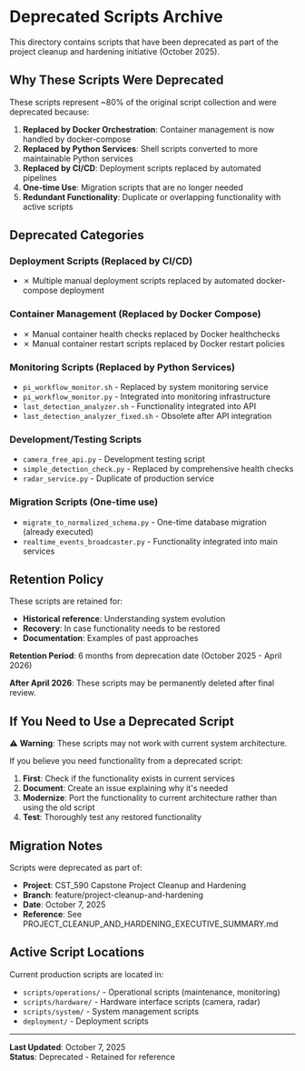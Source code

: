 # Deprecated Scripts Archive

This directory contains scripts that have been deprecated as part of the project cleanup and hardening initiative (October 2025).

## Why These Scripts Were Deprecated

These scripts represent ~80% of the original script collection and were deprecated because:

1. **Replaced by Docker Orchestration**: Container management is now handled by docker-compose
2. **Replaced by Python Services**: Shell scripts converted to more maintainable Python services
3. **Replaced by CI/CD**: Deployment scripts replaced by automated pipelines
4. **One-time Use**: Migration scripts that are no longer needed
5. **Redundant Functionality**: Duplicate or overlapping functionality with active scripts

## Deprecated Categories

### Deployment Scripts (Replaced by CI/CD)
- ✗ Multiple manual deployment scripts replaced by automated docker-compose deployment

### Container Management (Replaced by Docker Compose)
- ✗ Manual container health checks replaced by Docker healthchecks
- ✗ Manual container restart scripts replaced by Docker restart policies

### Monitoring Scripts (Replaced by Python Services)
- `pi_workflow_monitor.sh` - Replaced by system monitoring service
- `pi_workflow_monitor.py` - Integrated into monitoring infrastructure
- `last_detection_analyzer.sh` - Functionality integrated into API
- `last_detection_analyzer_fixed.sh` - Obsolete after API integration

### Development/Testing Scripts
- `camera_free_api.py` - Development testing script
- `simple_detection_check.py` - Replaced by comprehensive health checks
- `radar_service.py` - Duplicate of production service

### Migration Scripts (One-time use)
- `migrate_to_normalized_schema.py` - One-time database migration (already executed)
- `realtime_events_broadcaster.py` - Functionality integrated into main services

## Retention Policy

These scripts are retained for:
- **Historical reference**: Understanding system evolution
- **Recovery**: In case functionality needs to be restored
- **Documentation**: Examples of past approaches

**Retention Period**: 6 months from deprecation date (October 2025 - April 2026)

**After April 2026**: These scripts may be permanently deleted after final review.

## If You Need to Use a Deprecated Script

⚠️ **Warning**: These scripts may not work with current system architecture.

If you believe you need functionality from a deprecated script:

1. **First**: Check if the functionality exists in current services
2. **Document**: Create an issue explaining why it's needed
3. **Modernize**: Port the functionality to current architecture rather than using the old script
4. **Test**: Thoroughly test any restored functionality

## Migration Notes

Scripts were deprecated as part of:
- **Project**: CST_590 Capstone Project Cleanup and Hardening
- **Branch**: feature/project-cleanup-and-hardening
- **Date**: October 7, 2025
- **Reference**: See PROJECT_CLEANUP_AND_HARDENING_EXECUTIVE_SUMMARY.md

## Active Script Locations

Current production scripts are located in:
- `scripts/operations/` - Operational scripts (maintenance, monitoring)
- `scripts/hardware/` - Hardware interface scripts (camera, radar)
- `scripts/system/` - System management scripts
- `deployment/` - Deployment scripts

---

**Last Updated**: October 7, 2025  
**Status**: Deprecated - Retained for reference
